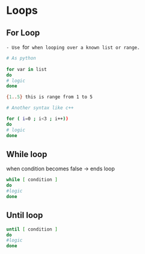 # Loops

## For Loop

`- Use `for` when looping over a known list or range.`

```bash
# As python
 
for var in list 
do 
# logic 
done 

{1..5} this is range from 1 to 5 

# Another syntax like c++

for ( i=0 ; i<3 ; i++))
do 
# logic 
done 
```

## While loop

when condition becomes false → ends loop

```bash
while [ condition ] 
do 
#logic
done 
```

## Until loop

```bash
until [ condition ] 
do 
#logic
done 
```